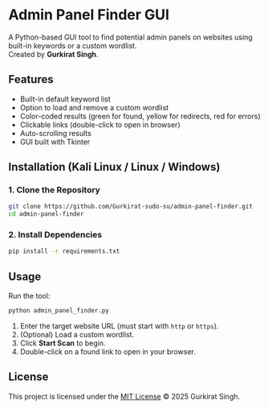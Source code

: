 # Admin Panel Finder GUI

A Python-based GUI tool to find potential admin panels on websites using built-in keywords or a custom wordlist.  
Created by **Gurkirat Singh**.

## Features
- Built-in default keyword list
- Option to load and remove a custom wordlist
- Color-coded results (green for found, yellow for redirects, red for errors)
- Clickable links (double-click to open in browser)
- Auto-scrolling results
- GUI built with Tkinter

## Installation (Kali Linux / Linux / Windows)

### 1. Clone the Repository
```bash
git clone https://github.com/Gurkirat-sudo-su/admin-panel-finder.git
cd admin-panel-finder
```

### 2. Install Dependencies
```bash
pip install -r requirements.txt
```

## Usage

Run the tool:
```bash
python admin_panel_finder.py
```

1. Enter the target website URL (must start with `http` or `https`).
2. (Optional) Load a custom wordlist.
3. Click **Start Scan** to begin.
4. Double-click on a found link to open in your browser.

## License
This project is licensed under the [MIT License](LICENSE) © 2025 Gurkirat Singh.

